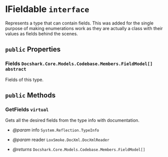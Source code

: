 # IFieldable `interface`

Represents a type that can contain fields.
This was added for the single purpose of making enumerations work as
they are actually a class with their values as fields behind the scenes.

## `public` Properties

### Fields <code title="comments here">Docshark.Core.Models.Codebase.Members.FieldModel[]</code> `abstract`

Fields of this type.



## `public` Methods

### GetFields `virtual`

Gets all the desired fields from the type info with documentation.

- *@param* info <code title="comments here">System.Reflection.TypeInfo</code>
- *@param* reader <code title="comments here">LoxSmoke.DocXml.DocXmlReader</code>

- *@returns* <code title="comments here">Docshark.Core.Models.Codebase.Members.FieldModel[]</code>